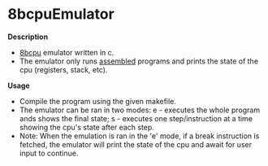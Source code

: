 # 8bcpuEmulator
**Description**
  - [8bcpu](https://github.com/dma-neves/8bcpu) emulator written in c. 
  - The emulator only runs [assembled](https://github.com/dma-neves/8bcpuAssembler) programs and prints the state of the cpu (registers, stack, etc).

**Usage**
  - Compile the program using the given makefile.
  - The emulator can be ran in two modes: e - executes the whole program ands shows the final state; s - executes one step/instruction at a time showing the cpu's state after each step.
  - Note: When the emulation is ran in the 'e' mode, if a break instruction is fetched, the emulator will print the state of the cpu and await for user input to continue.
